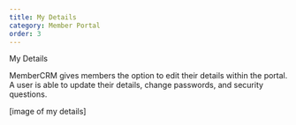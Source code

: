 ```yaml
---
title: My Details
category: Member Portal
order: 3
---
```


My Details

MemberCRM gives members the option to edit their details within the portal. A user is able to update their details, change passwords, and security questions. 

[image of my details]
